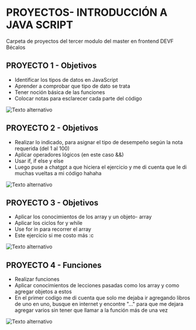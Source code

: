 # PROYECTOS- INTRODUCCIÓN A JAVA SCRIPT
Carpeta de proyectos del tercer modulo del master en frontend DEVF Bécalos

## PROYECTO 1 - Objetivos 
- Identificar los tipos de datos en JavaScript
- Aprender a comprobar que tipo de dato se trata
- Tener noción básica de las funciones
- Colocar notas para esclarecer cada parte del código


![Texto alternativo](https://i.imgur.com/6UcMbjq.png)


## PROYECTO 2 - Objetivos 
- Realizar lo indicado, para asignar el tipo de desempeño según la nota requerida (del 1 al 100)
- Aplicar operadores lógicos (en este caso &&)
- Usar if, if else y else
- Luego puse a chatgpt a que hiciera el ejercicio y me di cuenta que le di muchas vueltas a mi código hahaha 

![Texto alternativo](https://i.imgur.com/5V2312G.png)


## PROYECTO 3 - Objetivos 
- Aplicar los conocimientos de los array y un objeto- array
- Aplicar los ciclos for y while 
- Use for in para recorrer el array
- Este ejercicio si me costo más :c

![Texto alternativo](https://i.imgur.com/dMnHMMi.png)

## PROYECTO 4 - Funciones
- Realizar funciones
- Aplicar conocimientos de lecciones pasadas como los array y como agregar objetos a estos
- En el primer codigo me di cuenta que solo me dejaba ir agregando libros de uno en uno, busque en internet y encontre "..." para que me dejara agregar varios sin tener que llamar a la función más de una vez

![Texto alternativo](https://i.imgur.com/DwjMvaj.png)